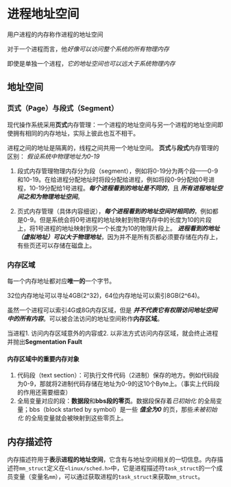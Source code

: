 # 进程地址空间

用户进程的内存称作进程的地址空间

对于一个进程而言，他*好像可以访问整个系统的所有物理内存*

即使是单独一个进程，*它的地址空间也可以远大于系统物理内存*

## 地址空间

### 页式（Page）与段式（Segment）
现代操作系统采用**页式**内存管理：一个进程的地址空间与另一个进程的地址空间即使拥有相同的内存地址，实际上彼此也互不相干。

进程之间的地址是隔离的，线程之间共用一个地址空间。
**页式**与**段式**内存管理的区别：
*假设系统中物理地址为0-19*

1. 段式内存管理物理内存分为段（segment），例如将0-19分为两个段——0-9和10-19。在给进程分配地址时将段分配给进程，例如将段0-9分配给0号进程，10-19分配给1号进程。***每个进程看到的地址是不同的***，且 ***所有进程地址空间之和为物理地址空间***。

2. 页式内存管理（具体内容细说），***每个进程看到的地址空间时相同的***，例如都是0-9。但是系统会将0号进程的地址映射到物理内存中的长度为10的片段上，将1号进程的地址映射到另一个长度为10的物理片段上。 ***进程看到的地址（虚拟地址）可以大于物理地址***，因为并不是所有页都必须要存储在内存上，有些页还可以存储在磁盘上。

### 内存区域

每一个内存地址都对应**唯一的**一个字节。

32位内存地址可以寻址4GB(2^32)，64位内存地址可以索引8GB(2^64)。

虽然一个进程可以索引4G或8G内存区域，但是 ***并不代表它有权限访问地址空间中的所有内容***。可以被合法访问的地址空间称作**内存区域**。

当进程1. 访问内存区域意外的内容或2. 以非法方式访问内存区域，就会终止进程并抛出**Segmentation Fault**

#### 内存区域中的重要内存对象

1. 代码段（text section）：可执行文件代码（2进制）保存的地方。例如代码段为0-9，那就将2进制代码存储在地址为0-9的这10个Byte上。（事实上代码段的作用还需要细查）
2. 全局变量对应的段：**数据段**和**bbs段的零页**。数据段保存着*已初始化* 的全局变量；bbs（block started by symbol）是一些 ***值全为0*** 的页，那些*未被初始化* 的全局变量就会被映射到这些零页上。

## 内存描述符

内存描述符用于**表示进程的地址空间**，它含有与地址空间相关的一切信息。内存描述符`mm_struct`定义在`<linux/sched.h>`中，它是进程描述符`task_struct`的一个成员变量（变量名`mm`），可以通过获取进程的`task_struct`来获取`mm_struct`。
